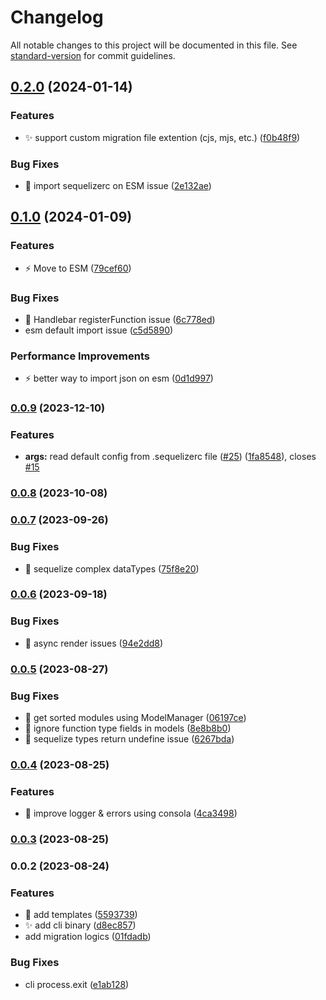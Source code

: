 # Changelog

All notable changes to this project will be documented in this file. See [standard-version](https://github.com/conventional-changelog/standard-version) for commit guidelines.

## [0.2.0](https://github.com/doralteres/sequelize-mig-generator/compare/v0.1.0...v0.2.0) (2024-01-14)


### Features

* :sparkles: support custom migration file extention (cjs, mjs, etc.) ([f0b48f9](https://github.com/doralteres/sequelize-mig-generator/commit/f0b48f9ae7815e9e9aca4e404e4d408a62dce149))


### Bug Fixes

* :bug: import sequelizerc on ESM issue ([2e132ae](https://github.com/doralteres/sequelize-mig-generator/commit/2e132ae7144b905d4972f949357df9712984b437))

## [0.1.0](https://github.com/doralteres/sequelize-mig-generator/compare/v0.0.9...v0.1.0) (2024-01-09)


### Features

* :zap: Move to ESM ([79cef60](https://github.com/doralteres/sequelize-mig-generator/commit/79cef605694338d86334cd6620200a828b717509))


### Bug Fixes

* :bug: Handlebar registerFunction issue ([6c778ed](https://github.com/doralteres/sequelize-mig-generator/commit/6c778ede903243bde5ab20e0aabd851220bd03bb))
* esm default import issue ([c5d5890](https://github.com/doralteres/sequelize-mig-generator/commit/c5d58901b912d5f3295ba981424c4902226b34ba))


### Performance Improvements

* :zap: better way to import json on esm ([0d1d997](https://github.com/doralteres/sequelize-mig-generator/commit/0d1d997b260617fb5ba17daf11df2cdb1483e0ae))

### [0.0.9](https://github.com/doralteres/sequelize-mig-generator/compare/v0.0.8...v0.0.9) (2023-12-10)


### Features

* **args:** read default config from .sequelizerc file ([#25](https://github.com/doralteres/sequelize-mig-generator/issues/25)) ([1fa8548](https://github.com/doralteres/sequelize-mig-generator/commit/1fa8548cfd7c26649e61708cb50a1b4d5c06f372)), closes [#15](https://github.com/doralteres/sequelize-mig-generator/issues/15)

### [0.0.8](https://github.com/doralteres/sequelize-mig-generator/compare/v0.0.7...v0.0.8) (2023-10-08)

### [0.0.7](https://github.com/doralteres/sequelize-mig-generator/compare/v0.0.6...v0.0.7) (2023-09-26)


### Bug Fixes

* :bug: sequelize complex dataTypes ([75f8e20](https://github.com/doralteres/sequelize-mig-generator/commit/75f8e2024156e3ace669f400f6d9282b1708ee6f))

### [0.0.6](https://github.com/doralteres/sequelize-mig-generator/compare/v0.0.5...v0.0.6) (2023-09-18)


### Bug Fixes

* :bug: async render issues ([94e2dd8](https://github.com/doralteres/sequelize-mig-generator/commit/94e2dd88db12a63c24f3a512d1d70cb6df67c78a))

### [0.0.5](https://github.com/doralteres/sequelize-mig-generator/compare/v0.0.4...v0.0.5) (2023-08-27)


### Bug Fixes

* :bug: get sorted modules using ModelManager ([06197ce](https://github.com/doralteres/sequelize-mig-generator/commit/06197cedd1dd0ed60a51fe09c02dfe30fe4b2b0b))
* :bug: ignore function type fields in models ([8e8b8b0](https://github.com/doralteres/sequelize-mig-generator/commit/8e8b8b06bf68cf1d90257951529c8659b094176a))
* :bug: sequelize types return undefine issue ([6267bda](https://github.com/doralteres/sequelize-mig-generator/commit/6267bda311f14c72e020ab638e6e5701f7cb254c))

### [0.0.4](https://github.com/doralteres/sequelize-mig-generator/compare/v0.0.3...v0.0.4) (2023-08-25)


### Features

* :art: improve logger & errors using consola ([4ca3498](https://github.com/doralteres/sequelize-mig-generator/commit/4ca3498458aee7bdce927290ef1eebc2cd7cf3b6))

### [0.0.3](https://github.com/doralteres/sequelize-mig-generator/compare/v0.0.2...v0.0.3) (2023-08-25)

### 0.0.2 (2023-08-24)


### Features

* :art: add templates ([5593739](https://github.com/doralteres/sequelize-mig-generator/commit/5593739be92a645adccf9fc6d99498164a6db886))
* :sparkles: add cli binary ([d8ec857](https://github.com/doralteres/sequelize-mig-generator/commit/d8ec857ed6f3813841bd7868f2839d73d12a89d7))
* add migration logics ([01fdadb](https://github.com/doralteres/sequelize-mig-generator/commit/01fdadb752d08695d9ecc331f8d951f01723c1d8))


### Bug Fixes

* cli process.exit ([e1ab128](https://github.com/doralteres/sequelize-mig-generator/commit/e1ab128e741fab18f9f03b9086b93d036cb5fcfd))
